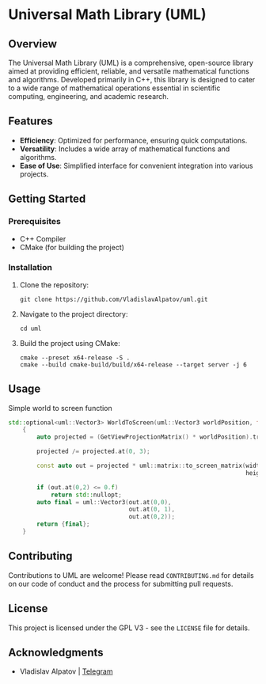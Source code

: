 # Universal Math Library (UML)

## Overview
The Universal Math Library (UML) is a comprehensive, open-source library aimed at providing efficient, reliable, and versatile mathematical functions and algorithms. Developed primarily in C++, this library is designed to cater to a wide range of mathematical operations essential in scientific computing, engineering, and academic research.

## Features
- **Efficiency**: Optimized for performance, ensuring quick computations.
- **Versatility**: Includes a wide array of mathematical functions and algorithms.
- **Ease of Use**: Simplified interface for convenient integration into various projects.

## Getting Started
### Prerequisites
- C++ Compiler
- CMake (for building the project)

### Installation
1. Clone the repository:
   ```
   git clone https://github.com/VladislavAlpatov/uml.git
   ```
2. Navigate to the project directory:
   ```
   cd uml
   ```
3. Build the project using CMake:
   ```
   cmake --preset x64-release -S .
   cmake --build cmake-build/build/x64-release --target server -j 6
   ```

## Usage
Simple world to screen function
```c++
std::optional<uml::Vector3> WorldToScreen(uml::Vector3 worldPosition, float width, float height)
    {
        auto projected = (GetViewProjectionMatrix() * worldPosition).transpose();

        projected /= projected.at(0, 3);

        const auto out = projected * uml::matrix::to_screen_matrix(width,
                                                                   height);

        if (out.at(0,2) <= 0.f)
            return std::nullopt;
        auto final = uml::Vector3(out.at(0,0),
                                  out.at(0, 1),
                                  out.at(0,2));
        return {final};
    }
```
## Contributing
Contributions to UML are welcome! Please read `CONTRIBUTING.md` for details on our code of conduct and the process for submitting pull requests.

## License
This project is licensed under the GPL V3 - see the `LICENSE` file for details.

## Acknowledgments
- Vladislav Alpatov | [Telegram](https://t.me/nullifiedvlad)
